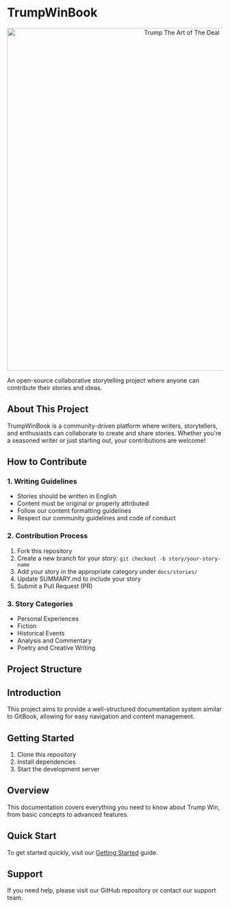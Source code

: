 # TrumpWinBook

<div align="center">
  <img src="图床链接地址" alt="Trump The Art of The Deal" width="800"/>
</div>

An open-source collaborative storytelling project where anyone can contribute their stories and ideas.

## About This Project

TrumpWinBook is a community-driven platform where writers, storytellers, and enthusiasts can collaborate to create and share stories. Whether you're a seasoned writer or just starting out, your contributions are welcome!

## How to Contribute

### 1. Writing Guidelines
- Stories should be written in English
- Content must be original or properly attributed
- Follow our content formatting guidelines
- Respect our community guidelines and code of conduct

### 2. Contribution Process
1. Fork this repository
2. Create a new branch for your story: `git checkout -b story/your-story-name`
3. Add your story in the appropriate category under `docs/stories/`
4. Update SUMMARY.md to include your story
5. Submit a Pull Request (PR)

### 3. Story Categories
- Personal Experiences
- Fiction
- Historical Events
- Analysis and Commentary
- Poetry and Creative Writing

## Project Structure

## Introduction

This project aims to provide a well-structured documentation system similar to GitBook, allowing for easy navigation and content management.

## Getting Started

1. Clone this repository
2. Install dependencies
3. Start the development server

## Overview

This documentation covers everything you need to know about Trump Win, from basic concepts to advanced features.

## Quick Start

To get started quickly, visit our [Getting Started](chapters/chapter1.md) guide.

## Support

If you need help, please visit our GitHub repository or contact our support team.